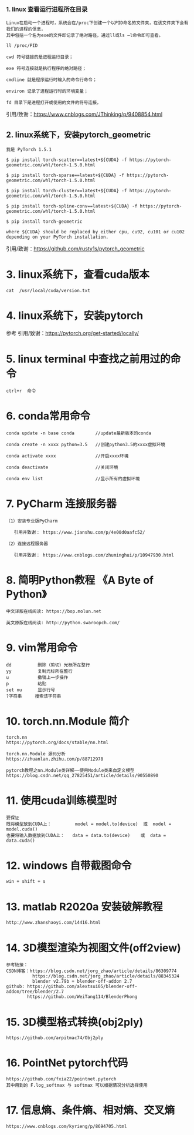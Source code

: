 ### 1. linux 查看运行进程所在目录

    Linux在启动一个进程时，系统会在/proc下创建一个以PID命名的文件夹，在该文件夹下会有我们的进程的信息，
    其中包括一个名为exe的文件即记录了绝对路径，通过ll或ls –l命令即可查看。

    ll /proc/PID
    
    cwd 符号链接的是进程运行目录；
    
    exe 符号连接就是执行程序的绝对路径；
    
    cmdline 就是程序运行时输入的命令行命令；
    
    environ 记录了进程运行时的环境变量； 
    
    fd 目录下是进程打开或使用的文件的符号连接。

  引用/致谢：https://www.cnblogs.com/JThinking/p/9408854.html

## 2. linux系统下，安装pytorch_geometric

    我是 PyTorch 1.5.1

    $ pip install torch-scatter==latest+${CUDA} -f https://pytorch-geometric.com/whl/torch-1.5.0.html

    $ pip install torch-sparse==latest+${CUDA} -f https://pytorch-geometric.com/whl/torch-1.5.0.html

    $ pip install torch-cluster==latest+${CUDA} -f https://pytorch-geometric.com/whl/torch-1.5.0.html

    $ pip install torch-spline-conv==latest+${CUDA} -f https://pytorch-geometric.com/whl/torch-1.5.0.html

    $ pip install torch-geometric

    where ${CUDA} should be replaced by either cpu, cu92, cu101 or cu102 depending on your PyTorch installation.

  引用/致谢：https://github.com/rusty1s/pytorch_geometric

# 3. linux系统下，查看cuda版本

    cat  /usr/local/cuda/version.txt

# 4. linux系统下，安装pytorch

参考 引用/致谢：https://pytorch.org/get-started/locally/

# 5. linux terminal 中查找之前用过的命令

    ctrl+r  命令

# 6. conda常用命令

    conda update -n base conda        //update最新版本的conda

    conda create -n xxxx python=3.5   //创建python3.5的xxxx虚拟环境

    conda activate xxxx               //开启xxxx环境

    conda deactivate                  //关闭环境

    conda env list                    //显示所有的虚拟环境
    
# 7. PyCharm 连接服务器

    （1）安装专业版PyCharm

       引用并致谢： https://www.jianshu.com/p/4e00d0aafc52/ 

    （2）连接远程服务器

       引用并致谢： https://www.cnblogs.com/zhuminghui/p/10947930.html 

# 8. 简明Python教程 《A Byte of Python》
    中文译版在线阅读: https://bop.molun.net
    
    英文原版在线阅读: http://python.swaroopch.com/

# 9. vim常用命令
    dd          删除（剪切）光标所在整行
    yy          复制光标所在整行
    u           撤销上一步操作
    p           粘贴
    set nu      显示行号
    ?字符串     搜索该字符串
    
# 10. torch.nn.Module 简介
    torch.nn  
    https://pytorch.org/docs/stable/nn.html
    
    torch.nn.Module 源码分析  
    https://zhuanlan.zhihu.com/p/88712978
    
    pytorch教程之nn.Module类详解——使用Module类来自定义模型  
    https://blog.csdn.net/qq_27825451/article/details/90550890
    
# 11. 使用cuda训练模型时
    要保证
    既将模型放到CUDA上：         model = model.to(device)  或  model = model.cuda()
    也要将输入数据放到CUDA上：   data = data.to(device)    或  data = data.cuda()
    
# 12. windows 自带截图命令
    win + shift + s
    
# 13. matlab R2020a 安装破解教程
    http://www.zhanshaoyi.com/14416.html

# 14. 3D模型渲染为视图文件(off2view)
    
    参考链接：
    CSDN博客：https://blog.csdn.net/jorg_zhao/article/details/86309774
              https://blog.csdn.net/jorg_zhao/article/details/88345324
              blender v2.79b + blender-off-addon 2.7
    github: https://github.com/alextsui05/blender-off-addon/tree/blender/2.7
            https://github.com/WeiTang114/BlenderPhong
 
# 15. 3D模型格式转换(obj2ply)
    https://github.com/arpitmac74/Obj2ply
     
# 16. PointNet pytorch代码
    https://github.com/fxia22/pointnet.pytorch
    其中用到的 F.log_softmax 与 softmax 可以根据情况分析选择使用

# 17. 信息熵、条件熵、相对熵、交叉熵
    https://www.cnblogs.com/kyrieng/p/8694705.html

    

